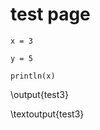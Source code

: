 # test page

```julia:test1
x = 3
```

```julia:test2
y = 5
```


```julia:test3
println(x)
```

\output{test3}

\textoutput{test3}

